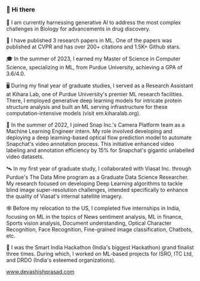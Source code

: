 ### 👋 Hi there 

🧬 I am currently harnessing generative AI to address the most complex challenges in Biology for advancements in drug discovery.

🌟 I have published 3 research papers in ML. One of the papers was published at CVPR and has over 200+ citations and 1.5K+ Github stars.

🎓 In the summer of 2023, I earned my Master of Science in Computer Science, specializing in ML, from Purdue University, achieving a GPA of 3.6/4.0.

🖥️ During my final year of graduate studies, I served as a Research Assistant at Kihara Lab, one of Purdue University's premier ML research facilities. There, I employed generative deep learning models for intricate protein structure analysis and built an ML serving infrastructure for these computation-intensive models (visit em.kiharalab.org).

👻 In the summer of 2022, I joined Snap Inc.'s Camera Platform team as a Machine Learning Engineer intern. My role involved developing and deploying a deep learning-based optical flow prediction model to automate Snapchat's video annotation process. This initiative enhanced video labeling and annotation efficiency by 15% for Snapchat's gigantic unlabelled video datasets.

🛰️ In my first year of graduate study, I collaborated with Viasat Inc. through Purdue's The Data Mine program as a Graduate Data Science Researcher. My research focused on developing Deep Learning algorithms to tackle blind image super-resolution challenges, intended specifically to enhance the quality of Viasat's internal satellite imagery.

🕸️ Before my relocation to the US, I completed five internships in India, focusing on ML in the topics of News sentiment analysis, ML in finance, Sports vision analysis, Document understanding, Optical Character Recognition, Face Recognition, Fine-grained image classification, Chatbots, etc.

🏅 I was the Smart India Hackathon (India's biggest Hackathon) grand finalist three times. During which, I worked on ML-based projects for ISRO, ITC Ltd, and DRDO (India's esteemed organizations).

www.devashishprasad.com
